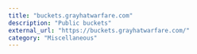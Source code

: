 ```yaml
---
title: "buckets.grayhatwarfare.com"
description: "Public buckets"
external_url: "https://buckets.grayhatwarfare.com/"
category: "Miscellaneous"
---
```

